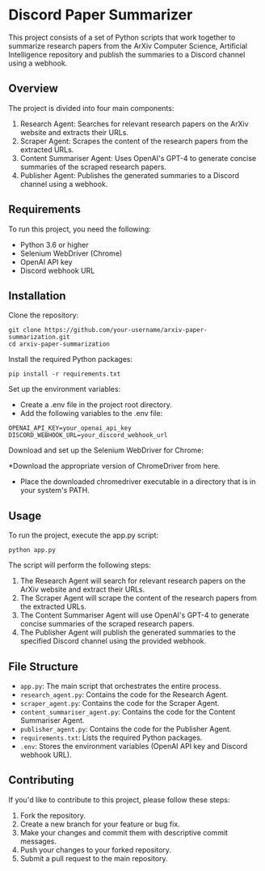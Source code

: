 # Discord Paper Summarizer

This project consists of a set of Python scripts that work together to summarize research papers from the ArXiv Computer Science, Artificial Intelligence repository and publish the summaries to a Discord channel using a webhook.

## Overview
The project is divided into four main components:

1. Research Agent: Searches for relevant research papers on the ArXiv website and extracts their URLs.
2. Scraper Agent: Scrapes the content of the research papers from the extracted URLs.
3. Content Summariser Agent: Uses OpenAI's GPT-4 to generate concise summaries of the scraped research papers.
4. Publisher Agent: Publishes the generated summaries to a Discord channel using a webhook.

## Requirements
To run this project, you need the following:

* Python 3.6 or higher
* Selenium WebDriver (Chrome)
* OpenAI API key
* Discord webhook URL

## Installation
Clone the repository:

```
git clone https://github.com/your-username/arxiv-paper-summarization.git
cd arxiv-paper-summarization
```

Install the required Python packages:

```
pip install -r requirements.txt
```

Set up the environment variables:

* Create a .env file in the project root directory.
* Add the following variables to the .env file:

```
OPENAI_API_KEY=your_openai_api_key
DISCORD_WEBHOOK_URL=your_discord_webhook_url
```

Download and set up the Selenium WebDriver for Chrome:

*Download the appropriate version of ChromeDriver from here.
* Place the downloaded chromedriver executable in a directory that is in your system's PATH.

## Usage
To run the project, execute the app.py script:

```
python app.py
```

The script will perform the following steps:

1. The Research Agent will search for relevant research papers on the ArXiv website and extract their URLs.
2. The Scraper Agent will scrape the content of the research papers from the extracted URLs.
3. The Content Summariser Agent will use OpenAI's GPT-4 to generate concise summaries of the scraped research papers.
4. The Publisher Agent will publish the generated summaries to the specified Discord channel using the provided webhook.

## File Structure
* `app.py`: The main script that orchestrates the entire process.
* `research_agent.py`: Contains the code for the Research Agent.
* `scraper_agent.py`: Contains the code for the Scraper Agent.
* `content_summariser_agent.py`: Contains the code for the Content Summariser Agent.
* `publisher_agent.py`: Contains the code for the Publisher Agent.
* `requirements.txt`: Lists the required Python packages.
* `.env`: Stores the environment variables (OpenAI API key and Discord webhook URL).

## Contributing
If you'd like to contribute to this project, please follow these steps:

1. Fork the repository.
2. Create a new branch for your feature or bug fix.
3. Make your changes and commit them with descriptive commit messages.
4. Push your changes to your forked repository.
5. Submit a pull request to the main repository.